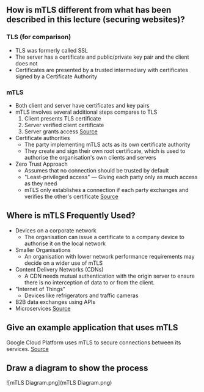 ## How is mTLS different from what has been described in this lecture (securing websites)?

### TLS (for comparison)
- TLS was formerly called SSL
- The server has a certificate and public/private key pair and the client does not
- Certificates are presented by a trusted intermediary with certificates signed by a Certificate Authority

### mTLS
- Both client and server have certificates and key pairs
- mTLS involves several additional steps compares to TLS
	1. Client presents TLS certificate
	2. Server verified client certificate
	3. Server grants access
		[Source](https://www.cloudflare.com/en-gb/learning/access-management/what-is-mutual-tls/)
- Certificate authorities
	- The party implementing mTLS acts as its own certificate authority
	- They create and sign their own root certificate, which is used to authorise the organisation's own clients and servers
- Zero Trust Approach
	- Assumes that no connection should be trusted by default
	- "Least-privileged access" — Giving each party only as much access as they need
	- mTLS only establishes a connection if each party exchanges and verifies the other's certificate
		[Source](https://www.integrate.io/glossary/what-is-mtls/)

## Where is mTLS Frequently Used?
 - Devices on a corporate network
	 - The organisation can issue a certificate to a company device to authorise it on the local network
 - Smaller Organisations
	 - An organisation with lower network performance requirements may decide on a wider use of mTLS
 - Content Delivery Networks (CDNs)
	 - A CDN needs mutual authentication with the origin server to ensure there is no interception of data to or from the client.
 - "Internet of Things"
	 - Devices like refrigerators and traffic cameras 
 - B2B data exchanges using APIs
 - Microservices
	 [Source](https://www.f5.com/labs/learning-center/what-is-mtls)

## Give an example application that uses mTLS
Google Cloud Platform uses mTLS to secure connections between its services. [Source](https://www.bastionxp.com/mutual-tls/)

## Draw a diagram to show the process
![mTLS Diagram.png](mTLS Diagram.png)
